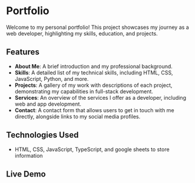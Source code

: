 # Portfolio

Welcome to my personal portfolio! This project showcases my journey as a web developer, highlighting my skills, education, and projects.

## Features

- **About Me**: A brief introduction and my professional background.
- **Skills**: A detailed list of my technical skills, including HTML, CSS, JavaScript, Python, and more.
- **Projects**: A gallery of my work with descriptions of each project, demonstrating my capabilities in full-stack development.
- **Services**: An overview of the services I offer as a developer, including web and app development.
- **Contact**: A contact form that allows users to get in touch with me directly, alongside links to my social media profiles.

## Technologies Used

- HTML, CSS, JavaScript, TypeScript, and google sheets to store information

## Live Demo
